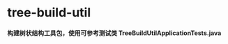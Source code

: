 tree-build-util
================================
#### 构建树状结构工具包，使用可参考测试类 TreeBuildUtilApplicationTests.java